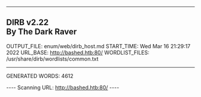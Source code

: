 
-----------------
DIRB v2.22    
By The Dark Raver
-----------------

OUTPUT_FILE: enum/web/dirb_host.md
START_TIME: Wed Mar 16 21:29:17 2022
URL_BASE: http://bashed.htb:80/
WORDLIST_FILES: /usr/share/dirb/wordlists/common.txt

-----------------

GENERATED WORDS: 4612

---- Scanning URL: http://bashed.htb:80/ ----
